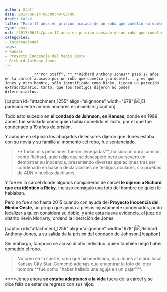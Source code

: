 ```yaml
---
author: Staff
date: 2017-06-14 06:00:40+00:00
draft: false
title: "Pasó 17 años en prisión acusado de un robo que cometió su doble"
type: post
url: /2017/06/14/paso-17-anos-en-prision-acusado-de-un-robo-que-cometio-su-doble/
categories:
- Internacional
tags:
- Kansas
- Proyecto Inocencia del Medio Oeste
- Richard Anthony Jones
---
```



				_**"Por Staff", **_**Richard Anthony Jones** pasó 17 años en la cárcel acusado por un robo que cometió ¡su doble!... y es que Jones y otro hombre, sólo identificado como Ricky, tienen un parecido extraordinario, tanto, que los testigos dijeron no poder diferenciarlos.

[caption id="attachment_1255" align="alignnone" width="678"][![](/uploads/2017/06/ElParecidoEntreAmbos.jpg)
](/uploads/2017/06/ElParecidoEntreAmbos.jpg) El parecido entre ambos hombres es increíble.[/caption]

Todo esto sucedió en **el condado de Johnson, en Kansas**, donde en 1999 Jones fue señalado como quien había cometido el ilícito, por el que fue condenado a 19 años de prisión.

Y aunque en el juicio los abogados defensores dijeron que Jones estaba con su novia y su familia al momento del robo, fue sentenciado.


<blockquote>**Todas mis peticiones fueron denegadas**, ha sido un duro camino, contó Richard, quien dijo que se desesperó pero perseveró en demostrar su inocencia, presentando diversas apelaciones tras ser condenado en base a declaraciones de testigos oculares, sin pruebas de ADN o huellas dactilares.</blockquote>


Y fue en la cárcel donde algunos compañeros de cárcel **le dijeron a Richard que era idéntico a Ricky**. Incluso consiguió una foto del hombre de quien le hablaban.

Pero no fue sino hasta 2015 cuando con ayuda del **Proyecto Inocencia del Medio Oeste**, un grupo que ayuda a presos injustamente condenados, pudo localizar a quien considera su doble, y ante esta nueva evidencia, el juez de distrito Kevin Moriarty, ordenó la liberación de Jones.

[caption id="attachment_1256" align="alignnone" width="678"][![](/uploads/2017/06/RichardASuSalida.jpg)
](/uploads/2017/06/RichardASuSalida.jpg) Richard Anthony Jones, a su salida de la prisión del condado de Johnson.[/caption]

Sin embargo, tampoco se acusó al otro individuo, quien también negó haber cometido el robo.


<blockquote>No creo en la suerte, creo que fui bendecido, dijo Jones al diario local Kansas City Star. Comentó además que encontrar la foto del otro hombre **fue como "haber hallado una aguja en un pajar"**.</blockquote>


****Jones ahora **se estaba adaptando a la vida** fuera de la cárcel y se dice feliz de estar de regreso con sus hijos.		
